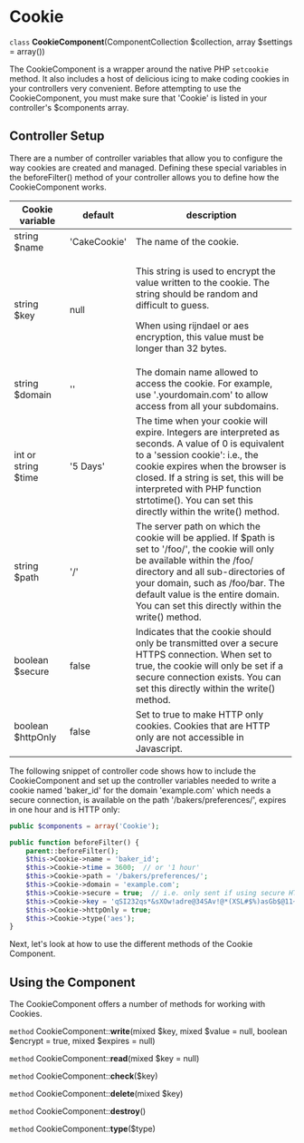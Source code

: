 # Cookie

`class` **CookieComponent**(ComponentCollection $collection, array $settings = array())

The CookieComponent is a wrapper around the native PHP `setcookie`
method. It also includes a host of delicious icing to make coding
cookies in your controllers very convenient. Before attempting to
use the CookieComponent, you must make sure that 'Cookie' is listed
in your controller's \$components array.

## Controller Setup

There are a number of controller variables that allow you to
configure the way cookies are created and managed. Defining these
special variables in the beforeFilter() method of your controller
allows you to define how the CookieComponent works.

<table style="width:99%;">
<colgroup>
<col style="width: 20%" />
<col style="width: 16%" />
<col style="width: 61%" />
</colgroup>
<thead>
<tr class="header">
<th>Cookie variable</th>
<th>default</th>
<th>description</th>
</tr>
</thead>
<tbody>
<tr class="odd">
<td>string $name</td>
<td>'CakeCookie'</td>
<td>The name of the cookie.</td>
</tr>
<tr class="even">
<td>string $key</td>
<td>null</td>
<td><p>This string is used to encrypt
the value written to the cookie.
The string should be random and difficult to guess.</p>
<p>When using rijndael or aes encryption, this value
must be longer than 32 bytes.</p></td>
</tr>
<tr class="odd">
<td>string $domain</td>
<td>''</td>
<td>The domain name allowed to access the cookie. For
example, use '.yourdomain.com' to allow access from
all your subdomains.</td>
</tr>
<tr class="even">
<td>int or string
$time</td>
<td>'5 Days'</td>
<td>The time when your cookie will expire. Integers are
interpreted as seconds. A value of 0 is equivalent
to a 'session cookie': i.e., the cookie expires when
the browser is closed. If a string is set, this will
be interpreted with PHP function strtotime(). You can
set this directly within the write() method.</td>
</tr>
<tr class="odd">
<td>string $path</td>
<td>'/'</td>
<td>The server path on which the cookie will be applied.
If $path is set to '/foo/', the cookie will
only be available within the /foo/ directory and all
sub-directories of your domain, such as /foo/bar. The
default value is the entire domain. You can set this
directly within the write() method.</td>
</tr>
<tr class="even">
<td>boolean $secure</td>
<td>false</td>
<td>Indicates that the cookie should only be transmitted
over a secure HTTPS connection. When set to true, the
cookie will only be set if a secure connection
exists. You can set this directly within the write()
method.</td>
</tr>
<tr class="odd">
<td>boolean
$httpOnly</td>
<td>false</td>
<td>Set to true to make HTTP only cookies. Cookies that
are HTTP only are not accessible in Javascript.</td>
</tr>
</tbody>
</table>

The following snippet of controller code shows how to include the
CookieComponent and set up the controller variables needed to write
a cookie named 'baker_id' for the domain 'example.com' which needs
a secure connection, is available on the path
'/bakers/preferences/', expires in one hour and is HTTP only:

``` php
public $components = array('Cookie');

public function beforeFilter() {
    parent::beforeFilter();
    $this->Cookie->name = 'baker_id';
    $this->Cookie->time = 3600;  // or '1 hour'
    $this->Cookie->path = '/bakers/preferences/';
    $this->Cookie->domain = 'example.com';
    $this->Cookie->secure = true;  // i.e. only sent if using secure HTTPS
    $this->Cookie->key = 'qSI232qs*&sXOw!adre@34SAv!@*(XSL#$%)asGb$@11~_+!@#HKis~#^';
    $this->Cookie->httpOnly = true;
    $this->Cookie->type('aes');
}
```

Next, let's look at how to use the different methods of the Cookie
Component.

## Using the Component

The CookieComponent offers a number of methods for working with Cookies.

`method` CookieComponent::**write**(mixed $key, mixed $value = null, boolean $encrypt = true, mixed $expires = null)

`method` CookieComponent::**read**(mixed $key = null)

`method` CookieComponent::**check**($key)

`method` CookieComponent::**delete**(mixed $key)

`method` CookieComponent::**destroy**()

`method` CookieComponent::**type**($type)
